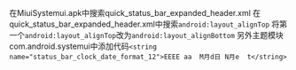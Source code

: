 在MiuiSystemui.apk中搜索quick_status_bar_expanded_header.xml 
在quick_status_bar_expanded_header.xml中搜索`android:layout_alignTop` 
将第一个`android:layout_alignTop`改为`android:layout_alignBottom` 
另外主题模块com.android.systemui中添加代码`<string name="status_bar_clock_date_format_12">EEEE aa 
M月d日 N月e  t</string>`
